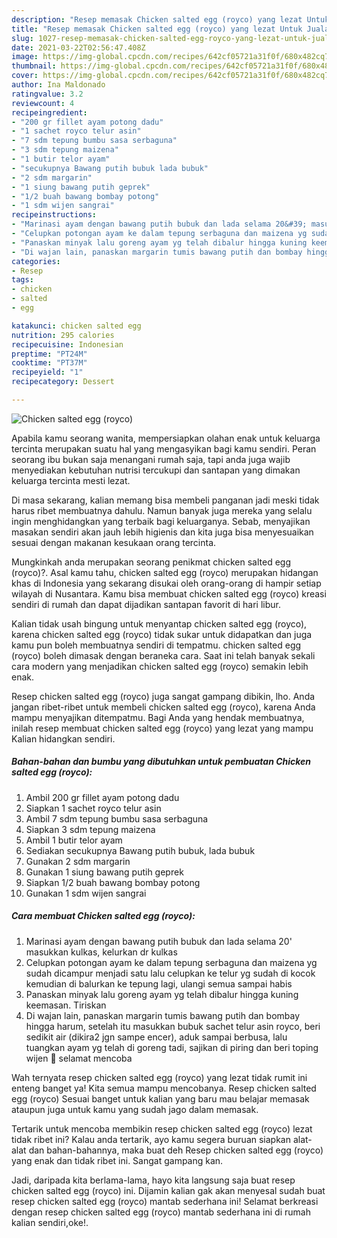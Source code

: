 ```yaml
---
description: "Resep memasak Chicken salted egg (royco) yang lezat Untuk Jualan"
title: "Resep memasak Chicken salted egg (royco) yang lezat Untuk Jualan"
slug: 1027-resep-memasak-chicken-salted-egg-royco-yang-lezat-untuk-jualan
date: 2021-03-22T02:56:47.408Z
image: https://img-global.cpcdn.com/recipes/642cf05721a31f0f/680x482cq70/chicken-salted-egg-royco-foto-resep-utama.jpg
thumbnail: https://img-global.cpcdn.com/recipes/642cf05721a31f0f/680x482cq70/chicken-salted-egg-royco-foto-resep-utama.jpg
cover: https://img-global.cpcdn.com/recipes/642cf05721a31f0f/680x482cq70/chicken-salted-egg-royco-foto-resep-utama.jpg
author: Ina Maldonado
ratingvalue: 3.2
reviewcount: 4
recipeingredient:
- "200 gr fillet ayam potong dadu"
- "1 sachet royco telur asin"
- "7 sdm tepung bumbu sasa serbaguna"
- "3 sdm tepung maizena"
- "1 butir telor ayam"
- "secukupnya Bawang putih bubuk lada bubuk"
- "2 sdm margarin"
- "1 siung bawang putih geprek"
- "1/2 buah bawang bombay potong"
- "1 sdm wijen sangrai"
recipeinstructions:
- "Marinasi ayam dengan bawang putih bubuk dan lada selama 20&#39; masukkan kulkas, kelurkan dr kulkas"
- "Celupkan potongan ayam ke dalam tepung serbaguna dan maizena yg sudah dicampur menjadi satu lalu celupkan ke telur yg sudah di kocok kemudian di balurkan ke tepung lagi, ulangi semua sampai habis"
- "Panaskan minyak lalu goreng ayam yg telah dibalur hingga kuning keemasan. Tiriskan"
- "Di wajan lain, panaskan margarin tumis bawang putih dan bombay hingga harum, setelah itu masukkan bubuk sachet telur asin royco, beri sedikit air (dikira2 jgn sampe encer), aduk sampai berbusa, lalu tuangkan ayam yg telah di goreng tadi, sajikan di piring dan beri toping wijen 🍳 selamat mencoba"
categories:
- Resep
tags:
- chicken
- salted
- egg

katakunci: chicken salted egg 
nutrition: 295 calories
recipecuisine: Indonesian
preptime: "PT24M"
cooktime: "PT37M"
recipeyield: "1"
recipecategory: Dessert

---
```



![Chicken salted egg (royco)](https://img-global.cpcdn.com/recipes/642cf05721a31f0f/680x482cq70/chicken-salted-egg-royco-foto-resep-utama.jpg)

Apabila kamu seorang wanita, mempersiapkan olahan enak untuk keluarga tercinta merupakan suatu hal yang mengasyikan bagi kamu sendiri. Peran seorang ibu bukan saja menangani rumah saja, tapi anda juga wajib menyediakan kebutuhan nutrisi tercukupi dan santapan yang dimakan keluarga tercinta mesti lezat.

Di masa  sekarang, kalian memang bisa membeli panganan jadi meski tidak harus ribet membuatnya dahulu. Namun banyak juga mereka yang selalu ingin menghidangkan yang terbaik bagi keluarganya. Sebab, menyajikan masakan sendiri akan jauh lebih higienis dan kita juga bisa menyesuaikan sesuai dengan makanan kesukaan orang tercinta. 



Mungkinkah anda merupakan seorang penikmat chicken salted egg (royco)?. Asal kamu tahu, chicken salted egg (royco) merupakan hidangan khas di Indonesia yang sekarang disukai oleh orang-orang di hampir setiap wilayah di Nusantara. Kamu bisa membuat chicken salted egg (royco) kreasi sendiri di rumah dan dapat dijadikan santapan favorit di hari libur.

Kalian tidak usah bingung untuk menyantap chicken salted egg (royco), karena chicken salted egg (royco) tidak sukar untuk didapatkan dan juga kamu pun boleh membuatnya sendiri di tempatmu. chicken salted egg (royco) boleh dimasak dengan beraneka cara. Saat ini telah banyak sekali cara modern yang menjadikan chicken salted egg (royco) semakin lebih enak.

Resep chicken salted egg (royco) juga sangat gampang dibikin, lho. Anda jangan ribet-ribet untuk membeli chicken salted egg (royco), karena Anda mampu menyajikan ditempatmu. Bagi Anda yang hendak membuatnya, inilah resep membuat chicken salted egg (royco) yang lezat yang mampu Kalian hidangkan sendiri.

<!--inarticleads1-->

##### Bahan-bahan dan bumbu yang dibutuhkan untuk pembuatan Chicken salted egg (royco):

1. Ambil 200 gr fillet ayam potong dadu
1. Siapkan 1 sachet royco telur asin
1. Ambil 7 sdm tepung bumbu sasa serbaguna
1. Siapkan 3 sdm tepung maizena
1. Ambil 1 butir telor ayam
1. Sediakan secukupnya Bawang putih bubuk, lada bubuk
1. Gunakan 2 sdm margarin
1. Gunakan 1 siung bawang putih geprek
1. Siapkan 1/2 buah bawang bombay potong
1. Gunakan 1 sdm wijen sangrai




<!--inarticleads2-->

##### Cara membuat Chicken salted egg (royco):

1. Marinasi ayam dengan bawang putih bubuk dan lada selama 20&#39; masukkan kulkas, kelurkan dr kulkas
1. Celupkan potongan ayam ke dalam tepung serbaguna dan maizena yg sudah dicampur menjadi satu lalu celupkan ke telur yg sudah di kocok kemudian di balurkan ke tepung lagi, ulangi semua sampai habis
1. Panaskan minyak lalu goreng ayam yg telah dibalur hingga kuning keemasan. Tiriskan
1. Di wajan lain, panaskan margarin tumis bawang putih dan bombay hingga harum, setelah itu masukkan bubuk sachet telur asin royco, beri sedikit air (dikira2 jgn sampe encer), aduk sampai berbusa, lalu tuangkan ayam yg telah di goreng tadi, sajikan di piring dan beri toping wijen 🍳 selamat mencoba




Wah ternyata resep chicken salted egg (royco) yang lezat tidak rumit ini enteng banget ya! Kita semua mampu mencobanya. Resep chicken salted egg (royco) Sesuai banget untuk kalian yang baru mau belajar memasak ataupun juga untuk kamu yang sudah jago dalam memasak.

Tertarik untuk mencoba membikin resep chicken salted egg (royco) lezat tidak ribet ini? Kalau anda tertarik, ayo kamu segera buruan siapkan alat-alat dan bahan-bahannya, maka buat deh Resep chicken salted egg (royco) yang enak dan tidak ribet ini. Sangat gampang kan. 

Jadi, daripada kita berlama-lama, hayo kita langsung saja buat resep chicken salted egg (royco) ini. Dijamin kalian gak akan menyesal sudah buat resep chicken salted egg (royco) mantab sederhana ini! Selamat berkreasi dengan resep chicken salted egg (royco) mantab sederhana ini di rumah kalian sendiri,oke!.

